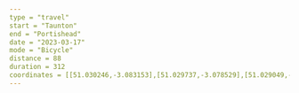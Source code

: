 ```yaml
---
type = "travel"
start = "Taunton"
end = "Portishead"
date = "2023-03-17"
mode = "Bicycle"
distance = 88
duration = 312
coordinates = [[51.030246,-3.083153],[51.029737,-3.078529],[51.029049,-3.065133],[51.026728,-3.053299],[51.025441,-3.04315],[51.026393,-3.031318],[51.028778,-3.019726],[51.033921,-3.012679],[51.039676,-3.003413],[51.045083,-2.996196],[51.050912,-2.990937],[51.060983,-2.988581],[51.066513,-2.989356],[51.07183,-2.994987],[51.07811,-2.991343],[51.078955,-2.983736],[51.08229,-2.976623],[51.088301,-2.970113],[51.094726,-2.97287],[51.100508,-2.974148],[51.107192,-2.978212],[51.110408,-2.985337],[51.116304,-2.987279],[51.114162,-2.977984],[51.111461,-2.964985],[51.117019,-2.957254],[51.122993,-2.949577],[51.129434,-2.951729],[51.134673,-2.941109],[51.134799,-2.930758],[51.141274,-2.935537],[51.148571,-2.945428],[51.153029,-2.937777],[51.155308,-2.932554],[51.16043,-2.92427],[51.16031,-2.918522],[51.168901,-2.913961],[51.174706,-2.908892],[51.184379,-2.907025],[51.188556,-2.916585],[51.193343,-2.929558],[51.198795,-2.940999],[51.208782,-2.937036],[51.217944,-2.937267],[51.2255,-2.929908],[51.23286,-2.928532],[51.24046,-2.926134],[51.244766,-2.915228],[51.247416,-2.907386],[51.252798,-2.899088],[51.260876,-2.907975],[51.270103,-2.907416],[51.276519,-2.916716],[51.284798,-2.920201],[51.290938,-2.917147],[51.295458,-2.904061],[51.295486,-2.896295],[51.297085,-2.888233],[51.303229,-2.882229],[51.30672,-2.867726],[51.308986,-2.855957],[51.309956,-2.841841],[51.311727,-2.83398],[51.314767,-2.835061],[51.322858,-2.837138],[51.332106,-2.839967],[51.335303,-2.836319],[51.340776,-2.837463],[51.345735,-2.832472],[51.353848,-2.825285],[51.36191,-2.81885],[51.3702,-2.817618],[51.373782,-2.821124],[51.380155,-2.82373],[51.386521,-2.831516],[51.391581,-2.826044],[51.399327,-2.825859],[51.409583,-2.828339],[51.419499,-2.82795],[51.424485,-2.834426],[51.424996,-2.848121],[51.421931,-2.859972],[51.425311,-2.867748],[51.428736,-2.873557],[51.432052,-2.872428],[51.437636,-2.864799],[51.439204,-2.864531],[51.442854,-2.861719],[51.444957,-2.859378],[51.451196,-2.852142],[51.449861,-2.850933],[51.449219,-2.839838],[51.453027,-2.828744],[51.457737,-2.831036],[51.462896,-2.830792],[51.466621,-2.82034],[51.470239,-2.812949],[51.473934,-2.805743],[51.479313,-2.799943],[51.479315,-2.799935]]
---
```

